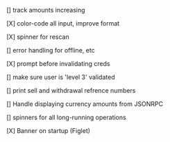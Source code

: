 [] track amounts increasing

[X] color-code all input, improve format

[X] spinner for rescan

[] error handling for offline, etc

[X] prompt before invalidating creds

[] make sure user is 'level 3' validated 

[] print sell and withdrawal refrence numbers

[] Handle displaying currency amounts from JSONRPC

[] spinners for all long-running operations

[X] Banner on startup (Figlet)


